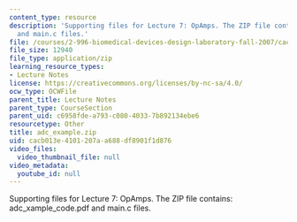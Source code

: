 ```yaml
---
content_type: resource
description: 'Supporting files for Lecture 7: OpAmps. The ZIP file contains: adc_xample_code.pdf
  and main.c files.'
file: /courses/2-996-biomedical-devices-design-laboratory-fall-2007/cacb013e4101207aa688df8901f1d876_adc_example.zip
file_size: 12940
file_type: application/zip
learning_resource_types:
- Lecture Notes
license: https://creativecommons.org/licenses/by-nc-sa/4.0/
ocw_type: OCWFile
parent_title: Lecture Notes
parent_type: CourseSection
parent_uid: c6958fde-a793-c080-4033-7b892134ebe6
resourcetype: Other
title: adc_example.zip
uid: cacb013e-4101-207a-a688-df8901f1d876
video_files:
  video_thumbnail_file: null
video_metadata:
  youtube_id: null
---
```

Supporting files for Lecture 7: OpAmps. The ZIP file contains: adc_xample_code.pdf and main.c files.